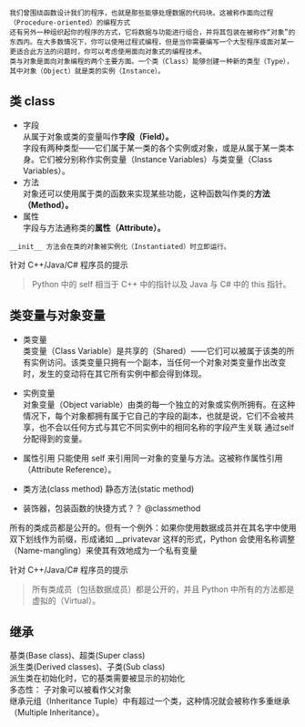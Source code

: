 ```
我们曾围绕函数设计我们的程序，也就是那些能够处理数据的代码块。这被称作面向过程（Procedure-oriented）的编程方式  
还有另外一种组织起你的程序的方式，它将数据与功能进行组合，并将其包装在被称作“对象”的东西内。在大多数情况下，你可以使用过程式编程，但是当你需要编写一个大型程序或面对某一更适合此方法的问题时，你可以考虑使用面向对象式的编程技术。  
类与对象是面向对象编程的两个主要方面。一个类（Class）能够创建一种新的类型（Type），其中对象（Object）就是类的实例（Instance）。
```

## 类 class
- 字段  
从属于对象或类的变量叫作**字段（Field）。**  
字段有两种类型——它们属于某一类的各个实例或对象，或是从属于某一类本身。它们被分别称作实例变量（Instance Variables）与类变量（Class Variables）。
- 方法  
对象还可以使用属于类的函数来实现某些功能，这种函数叫作类的**方法（Method）。**
- 属性  
字段与方法通称类的**属性（Attribute）。**


```
__init__ 方法会在类的对象被实例化（Instantiated）时立即运行。
```
针对 C++/Java/C# 程序员的提示
> Python 中的 self 相当于 C++ 中的指针以及 Java 与 C# 中的 this 指针。

## 类变量与对象变量
- 类变量  
类变量（Class Variable）是共享的（Shared）——它们可以被属于该类的所有实例访问。该类变量只拥有一个副本，当任何一个对象对类变量作出改变时，发生的变动将在其它所有实例中都会得到体现。
- 实例变量  
对象变量（Object variable）由类的每一个独立的对象或实例所拥有。在这种情况下，每个对象都拥有属于它自己的字段的副本，也就是说，它们不会被共享，也不会以任何方式与其它不同实例中的相同名称的字段产生关联
通过self分配得到的变量。

- 属性引用
只能使用 self 来引用同一对象的变量与方法。这被称作属性引用（Attribute Reference）。

- 类方法(class method) 静态方法(static method)
- 装饰器，包装函数的快捷方式？？
@classmethod 

所有的类成员都是公开的。但有一个例外：如果你使用数据成员并在其名字中使用双下划线作为前缀，形成诸如 __privatevar 这样的形式，Python 会使用名称调整（Name-mangling）来使其有效地成为一个私有变量

针对 C++/Java/C# 程序员的提示
> 所有类成员（包括数据成员）都是公开的，并且 Python 中所有的方法都是虚拟的（Virtual）。

## 继承
基类(Base class)、超类(Super class)   
派生类(Derived classes)、子类(Sub class)  
派生类在初始化时，它的基类需要被显示的初始化  
多态性： 子对象可以被看作父对象  
继承元组（Inheritance Tuple）中有超过一个类，这种情况就会被称作多重继承（Multiple Inheritance）。  